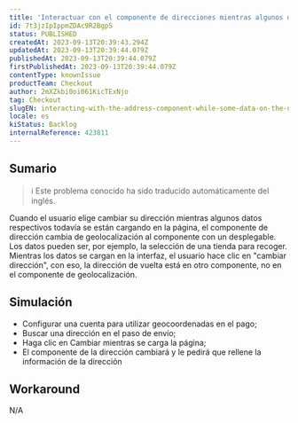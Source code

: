 ```yaml
---
title: 'Interactuar con el componente de direcciones mientras algunos datos de la interfaz de usuario aún están en estado de carga cambia el modo de inserción de direcciones.'
id: 7t3jzIpIppmZDAc9R2BgpS
status: PUBLISHED
createdAt: 2023-09-13T20:39:43.294Z
updatedAt: 2023-09-13T20:39:44.079Z
publishedAt: 2023-09-13T20:39:44.079Z
firstPublishedAt: 2023-09-13T20:39:44.079Z
contentType: knownIssue
productTeam: Checkout
author: 2mXZkbi0oi061KicTExNjo
tag: Checkout
slugEN: interacting-with-the-address-component-while-some-data-on-the-ui-is-still-in-a-loading-state-changes-the-address-insertion-mode
locale: es
kiStatus: Backlog
internalReference: 423811
---
```


## Sumario

>ℹ️ Este problema conocido ha sido traducido automáticamente del inglés.


Cuando el usuario elige cambiar su dirección mientras algunos datos respectivos todavía se están cargando en la página, el componente de dirección cambia de geolocalización al componente con un desplegable. Los datos pueden ser, por ejemplo, la selección de una tienda para recoger. Mientras los datos se cargan en la interfaz, el usuario hace clic en "cambiar dirección", con eso, la dirección de vuelta está en otro componente, no en el componente de geolocalización.


##

## Simulación



- Configurar una cuenta para utilizar geocoordenadas en el pago;
- Buscar una dirección en el paso de envío;
- Haga clic en Cambiar mientras se carga la página;
- El componente de la dirección cambiará y le pedirá que rellene la información de la dirección



## Workaround


N/A




